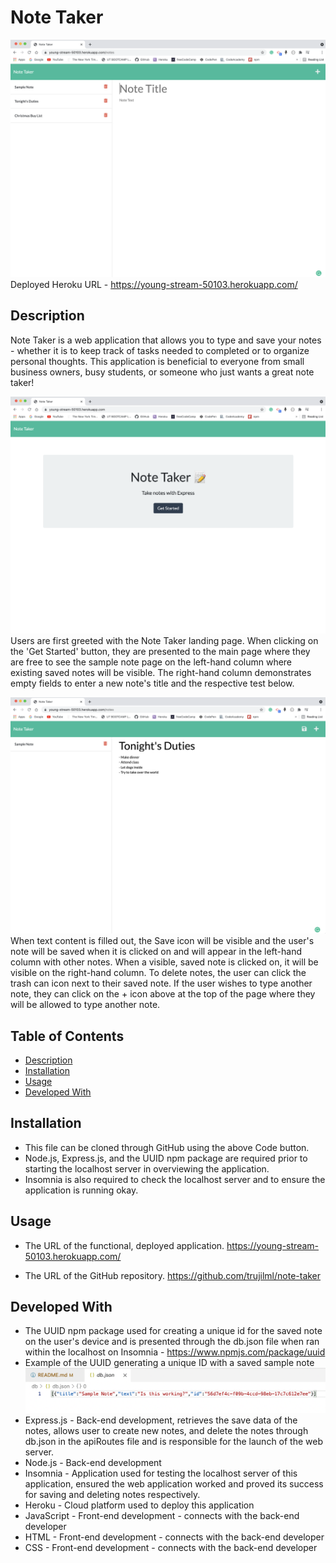 # Note Taker

![Note Taker Sample Screenshot 1](./demo/notetakerwebsite3.png)
Deployed Heroku URL - https://young-stream-50103.herokuapp.com/


## Description
Note Taker is a web application that allows you to type and save your notes - whether it is to keep track of tasks needed to completed or to organize personal thoughts. This application is beneficial to everyone from small business owners, busy students, or someone who just wants a great note taker!

![Note Taker Website](./demo/notetakerwebsite1.png)
Users are first greeted with the Note Taker landing page. When clicking on the 'Get Started' button, they are presented to the main page where they are free to see the sample note page on the left-hand column where existing saved notes will be visible. The right-hand column demonstrates empty fields to enter a new note's title and the respective test below. 

![Note Taker Sample Screenshot 2](./demo/notetakerwebsite2.png)
When text content is filled out, the Save icon will be visible and the user's note will be saved when it is clicked on and will appear in the left-hand column with other notes. When a visible, saved note is clicked on, it will be visible on the right-hand column. To delete notes, the user can click the trash can icon next to their saved note. If the user wishes to type another note, they can click on the + icon above at the top of the page where they will be allowed to type another note. 

## Table of Contents
- [Description](#Description)
- [Installation](#Installation)
- [Usage](#Usage)
- [Developed With](#Developed-with)

## Installation
- This file can be cloned through GitHub using the above Code button.
- Node.js, Express.js, and the UUID npm package are required prior to starting the localhost server in overviewing the application. 
- Insomnia is also required to check the localhost server and to ensure the application is running okay.

## Usage
- The URL of the functional, deployed application.
https://young-stream-50103.herokuapp.com/

- The URL of the GitHub repository. 
https://github.com/trujilml/note-taker

## Developed With 
- The UUID npm package used for creating a unique id for the saved note on the user's device and is presented through the db.json file when ran within the localhost on Insomnia - https://www.npmjs.com/package/uuid
- Example of the UUID generating a unique ID with a saved sample note
![Note Taker ID Sample](./demo/notetakerwebsite4.png)
- Express.js - Back-end development, retrieves the save data of the notes, allows user to create new notes, and delete the notes through db.json in the apiRoutes file and is responsible for the launch of the web server.
- Node.js  - Back-end development 
- Insomnia - Application used for testing the localhost server of this application, ensured the web application worked and proved its success for saving and deleting notes respectively. 
- Heroku - Cloud platform used to deploy this application 
- JavaScript - Front-end development - connects with the back-end developer
- HTML - Front-end development  - connects with the back-end developer
- CSS - Front-end development  - connects with the back-end developer

